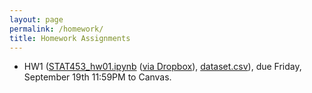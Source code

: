 ```yaml
---
layout: page
permalink: /homework/
title: Homework Assignments
---
```


- HW1 ([STAT453_hw01.ipynb](https://github.com/AdaptInfer/website/blob/master/dgm-fall-2025/assets/hw/hw1/STAT453_hw01.ipynb) ([via Dropbox](https://www.dropbox.com/scl/fi/ocp7r1jm7xrgy6bgx0szx/STAT453_hw01.ipynb?rlkey=zxdonv28qw6cgqkins8lfu4im&st=hetmrm5y&dl=0)), [dataset.csv](/dgm-fall-2025/assets/hw/hw1/dataset.csv)), due Friday, September 19th 11:59PM to Canvas.
